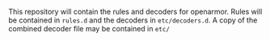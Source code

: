 This repository will contain the rules and decoders for openarmor.
Rules will be contained in `rules.d` and the decoders in `etc/decoders.d`.
A copy of the combined decoder file may be contained in `etc/`
